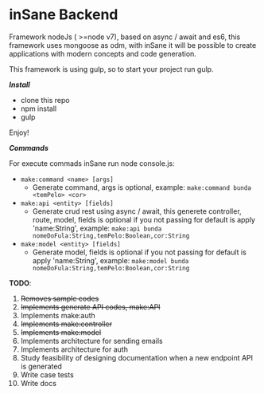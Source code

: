 # inSane Backend
Framework nodeJs ( >=node v7), based on async / await and es6, this framework uses mongoose as odm, with inSane it will be possible to create applications with modern concepts and code generation.

This framework is using gulp, so to start your project run gulp.

***Install***

 - clone this repo
 - npm install
 - gulp

Enjoy!

***Commands***

For execute commads inSane run node console.js:

 - `make:command <name> [args]`
	 - Generate command, args is optional, example: `make:command bunda <temPelo> <cor>`
 - `make:api <entity> [fields]`
	 - Generate crud rest using async / await, this generete controller, route, model, fields is optional if you not passing for default is apply 'name:String', example: `make:api bunda nomeDoFula:String,temPelo:Boolean,cor:String`
 - `make:model <entity> [fields]`
	 - Generate model, fields is optional if you not passing for default is apply 'name:String', example: `make:model bunda nomeDoFula:String,temPelo:Boolean,cor:String`





**TODO**:

 1. ~~Removes sample codes~~
 2. ~~Implements generate API codes, make:API~~
 3. Implements make:auth
 4. ~~Implements  make:controller~~
 5. ~~Implements make:model~~
 6. Implements architecture for sending emails
 7. Implements architecture for auth
 8. Study feasibility of designing documentation when a new endpoint API is generated
 9. Write case tests
 10. Write docs
